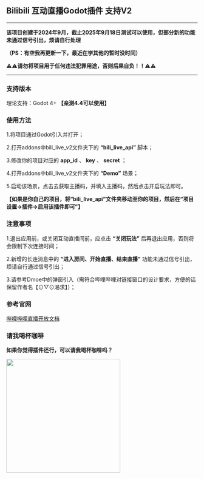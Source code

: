 ## Bilibili 互动直播Godot插件 支持V2

---

**该项目创建于2024年9月，截止2025年9月18日测试可以使用，但部分新的功能未通过信号引出，烦请自行处理** 

**（PS：有空我再更新一下，最近在学其他的暂时没时间）**

**⚠⚠请勿将项目用于任何违法犯罪用途，否则后果自负！！⚠⚠**

---

### 支持版本

理论支持：Godot 4+ **【亲测4.4可以使用】**

### 使用方法
1.将项目通过Godot引入并打开；

2.打开addons中bili_live_v2文件夹下的 **“bili_live_api”** 脚本；

3.修改你的项目对应的 **app_id** 、 **key** 、 **secret** ；

4.打开addons中bili_live_v2文件夹下的 **“Demo”** 场景；

5.启动该场景，点击去获取主播码，并填入主播码，然后点击开启玩法即可。

**【如果是你自己的项目，将“bili_live_api”文件夹移动至你的项目，然后在“项目设置->插件->启用该插件即可”】** 


### 注意事项

1.退出应用前，或关闭互动直播间前，应点击 **“关闭玩法”** 后再退出应用，否则将会限制下次连接时间；

2.新增的长连消息中的 **“进入房间、开始直播、结束直播”** 功能未通过信号引出，烦请自行通过信号引出；

3.请参考Dmoe中的弹窗引入（需符合哔哩哔哩对链接窗口的设计要求，方便的话保留作者名【⊙▽⊙渴求】）；

### 参考官网
[哔哩哔哩直播开放文档](https://open-live.bilibili.com/document/ "哔哩哔哩直播开放文档")

### 请我喝杯咖啡

**如果你觉得插件还行，可以请我喝杯咖啡吗？**

<img src="https://github.com/DarkZ0528/BiliBiliBroadcast_GodotAddon/blob/main/buy%20me%20a%20coffee.jpg?raw=true" width="300"/>
